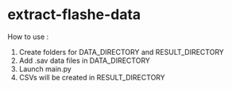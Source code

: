 # extract-flashe-data

How to use : 

1. Create folders for DATA_DIRECTORY and RESULT_DIRECTORY
2. Add .sav data files in DATA_DIRECTORY
3. Launch main.py
4. CSVs will be created in RESULT_DIRECTORY
